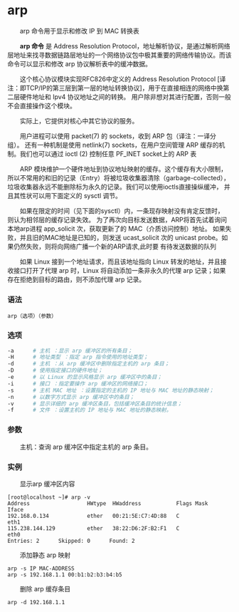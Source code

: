 # arp

　　arp 命令用于显示和修改 IP 到 MAC 转换表

　　**arp 命令** 是 Address Resolution Protocol，地址解析协议，是通过解析网络层地址来找寻数据链路层地址的一个网络协议包中极其重要的网络传输协议。而该命令可以显示和修改 arp 协议解析表中的缓冲数据。

　　这个核心协议模块实现RFC826中定义的 Address Resolution Protocol [译注：即TCP/IP的第三层到第一层的地址转换协议]，用于在直接相连的网络中换第二层硬件地址和 Ipv4 协议地址之间的转换。 用户除非想对其进行配置，否则一般不会直接操作这个模块。

　　实际上，它提供对核心中其它协议的服务。

　　用户进程可以使用 packet(7) 的 sockets，收到 ARP 包（译注：一译分组）。 还有一种机制是使用 netlink(7) sockets，在用户空间管理 ARP 缓存的机制。我们也可以通过 ioctl (2) 控制任意 PF_INET socket上的 ARP 表

　　ARP 模块维护一个硬件地址到协议地址映射的缓存。这个缓存有大小限制，所以不常用的和旧的记录（Entry）将被垃圾收集器清除（garbage-collected），垃圾收集器永远不能删除标为永久的记录。我们可以使用ioctls直接操纵缓冲， 并且其性状可以用下面定义的 sysctl 调节。

　　如果在限定的时间（见下面的sysctl）内，一条现存映射没有肯定反馈时， 则认为相邻层的缓存记录失效。 为了再次向目标发送数据，ARP将首先试着询问本地arp进程 app_solicit 次，获取更新了的 MAC（介质访问控制）地址。 如果失败，并且旧的MAC地址是已知的，则发送 ucast_solicit 次的 unicast probe。如果仍然失败，则将向网络广播一个新的ARP请求,此时要 有待发送数据的队列

　　如果 Linux 接到一个地址请求，而且该地址指向 Linux 转发的地址，并且接收接口打开了代理 arp 时，Linux 将自动添加一条非永久的代理 arp 记录；如果存在拒绝到目标的路由，则不添加代理 arp 记录。

### 语法

```
arp（选项）（参数）
```

### 选项

```bash
-a 		# 主机 ：显示 arp 缓冲区的所有条目；
-H		# 地址类型 ：指定 arp 指令使用的地址类型；
-d		# 主机 ：从 arp 缓冲区中删除指定主机的 arp 条目；
-D 		# 使用指定接口的硬件地址；
-e 		# 以 Linux 的显示风格显示 arp 缓冲区中的条目；
-i 		# 接口 ：指定要操作 arp 缓冲区的网络接口；
-s 		# 主机 MAC 地址 ：设置指定的主机的 IP 地址与 MAC 地址的静态映射；
-n 		# 以数字方式显示 arp 缓冲区中的条目；
-v 		# 显示详细的 arp 缓冲区条目，包括缓冲区条目的统计信息；
-f 		# 文件 ：设置主机的 IP 地址与 MAC 地址的静态映射。
```

### 参数

　　主机：查询 arp 缓冲区中指定主机的 arp 条目。

### 实例

　　显示arp 缓冲区内容

```
[root@localhost ~]# arp -v
Address                  HWtype  HWaddress           Flags Mask            Iface
192.168.0.134            ether   00:21:5E:C7:4D:88   C                     eth1
115.238.144.129          ether   38:22:D6:2F:B2:F1   C                     eth0
Entries: 2      Skipped: 0      Found: 2
```

　　添加静态 arp 映射

```
arp -s IP MAC-ADDRESS
arp -s 192.168.1.1 00:b1:b2:b3:b4:b5
```

　　删除 arp 缓存条目

```
arp -d 192.168.1.1
```
